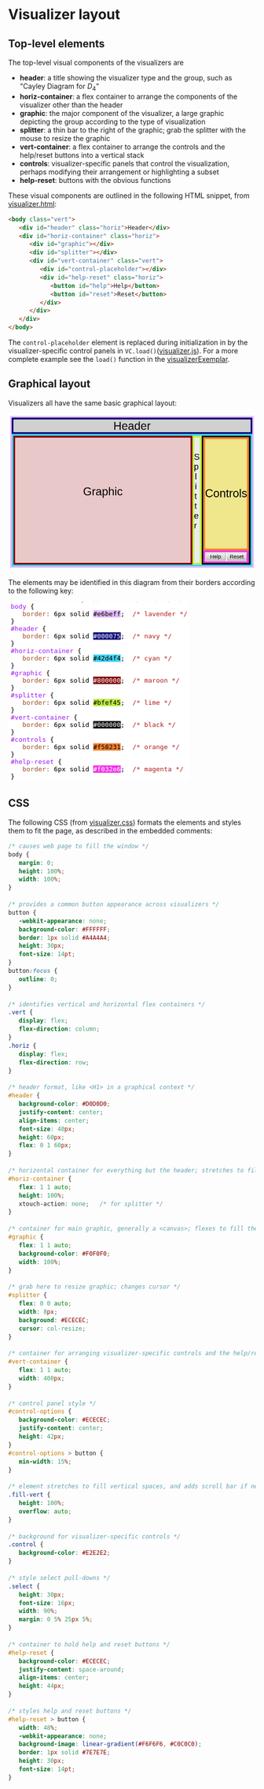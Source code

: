 
# Visualizer layout

## Top-level elements

The top-level visual components of the visualizers are
- **header**: a title showing the visualizer type and the group, such as "Cayley Diagram for <i>D</i><sub>4</sub>"
- **horiz-container**: a flex container to arrange the components of the visualizer other than the header
- **graphic**: the major component of the visualizer, a large graphic depicting the group according to the type of visualization
- **splitter**: a thin bar to the right of the graphic; grab the splitter with the mouse to resize the graphic
- **vert-container**: a flex container to arrange the controls and the help/reset buttons into a vertical stack
- **controls**: visualizer-specific panels that control the visualization, perhaps modifying their arrangement or highlighting a subset
- **help-reset**: buttons with the obvious functions

These visual components are outlined in the following HTML snippet, from [visualizer.html](../visualizerFramework/visualizer.html):

```html
<body class="vert">
   <div id="header" class="horiz">Header</div>
   <div id="horiz-container" class="horiz">
      <div id="graphic"></div>
      <div id="splitter"></div>
      <div id="vert-container" class="vert">
         <div id="control-placeholder"></div>
         <div id="help-reset" class="horiz">
            <button id="help">Help</button>
            <button id="reset">Reset</button>
         </div>
      </div>
   </div>
</body>
```
The `control-placeholder` element is replaced during initialization in by the visualizer-specific control panels in `VC.load()`([visualizer.js](../visualizerFramework/visualizer.js)). For a more complete example see the `load()` function in the [visualizerExemplar](./visualizerExemplar.html).

## Graphical layout
     
Visualizers all have the same basic graphical layout:

  ![layout](./visualizerLayout.png "Visualizer layout")

The elements may be identified in this diagram from their borders according to the following key:

  ![layout_key](./visualizerLayoutKey.png "Visualizer color key")
  
## CSS

The following CSS (from [visualizer.css](../visualizerFramework/visualizer.css)) formats the elements and styles them to fit the page, as described in the embedded comments:

```css
/* causes web page to fill the window */
body {
   margin: 0;
   height: 100%;
   width: 100%;
}

/* provides a common button appearance across visualizers */
button {
   -webkit-appearance: none;
   background-color: #FFFFFF;
   border: 1px solid #A4A4A4;
   height: 30px;
   font-size: 14pt;
}
button:focus {
   outline: 0;
}

/* identifies vertical and horizontal flex containers */
.vert {
   display: flex;
   flex-direction: column;
}
.horiz {
   display: flex;
   flex-direction: row;
}

/* header format, like <H1> in a graphical context */
#header {
   background-color: #D0D0D0;
   justify-content: center;
   align-items: center;
   font-size: 40px;
   height: 60px;
   flex: 0 1 60px;
}

/* horizontal container for everything but the header; stretches to fill the height available */
#horiz-container {
   flex: 1 1 auto;
   height: 100%;
   xtouch-action: none;   /* for splitter */
}

/* container for main graphic, generally a <canvas>; flexes to fill the width available */
#graphic {
   flex: 1 1 auto;
   background-color: #F0F0F0;
   width: 100%;
}

/* grab here to resize graphic; changes cursor */
#splitter {
   flex: 0 0 auto;
   width: 8px;
   background: #ECECEC;
   cursor: col-resize;
}

/* container for arranging visualizer-specific controls and the help/reset buttons in vertical stack */
#vert-container {
   flex: 1 1 auto;
   width: 400px;
}

/* control panel style */
#control-options {
   background-color: #ECECEC;
   justify-content: center;
   height: 42px;
}
#control-options > button {
   min-width: 15%;
}

/* element stretches to fill vertical spaces, and adds scroll bar if needed */
.fill-vert {
   height: 100%;
   overflow: auto;
}

/* background for visualizer-specific controls */
.control {
   background-color: #E2E2E2;
}

/* style select pull-downs */
.select {
   height: 30px;
   font-size: 16px;
   width: 90%;
   margin: 0 5% 25px 5%;
}

/* container to hold help and reset buttons */
#help-reset {
   background-color: #ECECEC;
   justify-content: space-around;
   align-items: center;
   height: 44px;
}

/* styles help and reset buttons */
#help-reset > button {
   width: 48%;
   -webkit-appearance: none;
   background-image: linear-gradient(#F6F6F6, #C0C0C0);
   border: 1px solid #7E7E7E;
   height: 30px;
   font-size: 14pt;
}
```
